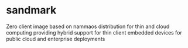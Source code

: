 # sandmark
Zero client image based on nammaos distribution for thin and cloud computing  providing hybrid   support for thin client embedded devices for public cloud and enterprise deployments
